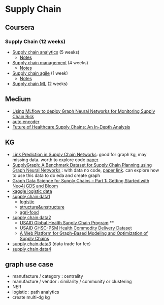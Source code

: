 # Supply Chain



## Coursera
### Supply Chain (12 weeks)
* [Supply chain analytics](https://www.coursera.org/programs/manulife-learning-program-zgh8l/specializations/supply-chain-analytics) (5 weeks)
  * [Notes](https://github.com/jinfeijoy/supply_chain/blob/main/sc_analytica.md) 
* [Supply chain management](https://www.coursera.org/programs/manulife-learning-program-zgh8l/specializations/supply-chain-management) (4 weeks)
  * [Notes](https://github.com/jinfeijoy/supply_chain/blob/main/sc_management.md) 
* [Supply chain agile](https://www.coursera.org/programs/manulife-learning-program-zgh8l/specializations/leverage-data-science-agile-supply-chain) (1 week)
    * [Notes](https://github.com/jinfeijoy/supply_chain/blob/main/agile_sc.md)
* [Supply chain ML](https://www.coursera.org/programs/manulife-learning-program-zgh8l/specializations/machine-learning-supply-chain) (2 weeks)


## Medium 
* [Using MLflow to deploy Graph Neural Networks for Monitoring Supply Chain Risk](https://medium.com/@ajmal.t.aziz/using-mlflow-to-deploy-graph-neural-networks-for-monitoring-supply-chain-risk-644c87e5259e)
* [auto encoder](https://www.jeremyjordan.me/autoencoders/)
* [Future of Healthcare Supply Chains: An In-Depth Analysis](https://www.ghx.com/the-healthcare-hub/supply-chain-future-healthcare/)


## KG
* [Link Prediction in Supply Chain Networks](https://github.com/grandintegrator/Link-Prediction-Supply-Chains): good for graph kg, may missing data. worth to explore code [paper](chrome-extension://efaidnbmnnnibpcajpcglclefindmkaj/https://arxiv.org/pdf/2107.10609)
* [SupplyGraph: A Benchmark Dataset for Supply Chain Planning using Graph Neural Networks](https://github.com/CIOL-SUST/SupplyGraph) : with data no code, [paper link](https://arxiv.org/html/2401.15299v1). can explore how to use this data to do eda and create graph
* [Graph Data Science for Supply Chains – Part 1: Getting Started with Neo4j GDS and Bloom](https://neo4j.com/developer-blog/supply-chain-neo4j-gds-bloom/)
* [kaggle logistic data](https://www.kaggle.com/datasets/laurinbrechter/supply-chain-data)
* [supply chain data1](https://datasetsearch.research.google.com/search?query=supply+chain%27+-site:kaggle.com)
   * [logistic](https://brunel.figshare.com/articles/dataset/Supply_Chain_Logistics_Problem_Dataset/7558679)
   * [structure&unstructure](https://b2find.dkrz.de/dataset/1da02611-654c-561e-9b16-410d7010c288)
   * [agri-food](https://b2find.dkrz.de/dataset/9c207995-d995-52cf-b812-9faf0c0c7044)
* [supply chain data2](https://catalog.data.gov/dataset?tags=supply-chain)
   * [USAID Global Health Supply Chain Program](https://catalog.data.gov/dataset/usaid-global-health-supply-chain-program-procurement-and-supply-management-ghsc-psm-health) **
   * [USAID GHSC-PSM Health Commodity Delivery Dataset](https://catalog.data.gov/dataset/usaid-ghsc-psm-health-commodity-delivery-dataset)
   * [A Web Platform for Graph-Based Modeling and Optimization of Supply Chains](https://catalog.data.gov/dataset/datasets-for-manuscript-adam-a-web-platform-for-graph-based-modeling-and-optimization-of-s)
* [supply chain data3](https://datarade.ai/data-categories/supply-chain-data/datasets) (data trade for fee)
* [supply chain data4](https://or.stackexchange.com/questions/529/supply-chain-public-data-repository)


## graph use case
* manufacture / category : centrality 
* manufacture / vendor : similarity / community or clustering
* NER
* logistic : path analytics 
* create multi-dg kg 



